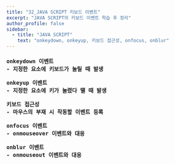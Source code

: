 ```yaml
---
title: "32_JAVA SCRIPT 키보드 이벤트"
excerpt: "JAVA SCRIPT의 키보드 이벤트 학습 후 정리"
author_profile: false
sidebar:
  - title: "JAVA SCRIPT"
    text: "onkeydown, onkeyup, 키보드 접근성, onfocus, onblur"
---
```

<h4>
<pre>
onkeydown 이벤트
- 지정한 요소에 키보드가 눌릴 때 발생<br>
onkeyup 이벤트
- 지정한 요소에 키가 눌렸다 땔 때 발생<br>
키보드 접근성
- 마우스의 부재 시 작동할 이벤트 등록<br>
onfocus 이벤트
- onmouseover 이벤트와 대응<br>
onblur 이벤트
- onmouseout 이벤트와 대응<br>
</pre>
</h4>

